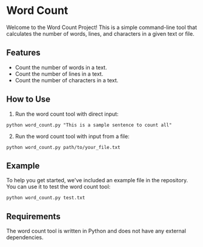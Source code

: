 # Word Count

Welcome to the Word Count Project! This is a simple command-line tool that calculates the number of words, lines, and characters in a given text or file.

## Features

- Count the number of words in a text.
- Count the number of lines in a text.
- Count the number of characters in a text.

## How to Use

1. Run the word count tool with direct input:

`python word_count.py "This is a sample sentence to count all"`

2. Run the word count tool with input from a file:

`python word_count.py path/to/your_file.txt`

## Example

To help you get started, we've included an example file in the repository. You can use it to test the word count tool:

`python word_count.py test.txt`

## Requirements

The word count tool is written in Python and does not have any external dependencies.